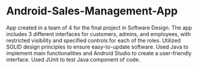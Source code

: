 # Android-Sales-Management-App
App created in a team of 4 for the final project in Software Design. The app includes 3 different interfaces for customers, admins, and employees, with restricted
visibility and specified controls for each of the roles. Utilized SOLID design principles to ensure easy-to-update software.
Used Java to implement main functionalities and Android Studio to create a user-friendly interface.
Used JUnit to test Java component of code.
